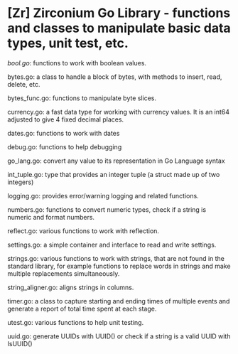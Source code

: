 # [Zr] Zirconium Go Library - functions and classes to manipulate basic data types, unit test, etc.

*bool.go*: functions to work with boolean values.

bytes.go: a class to handle a block of bytes, 
with methods to insert, read, delete, etc.

bytes_func.go: functions to
manipulate byte slices.

currency.go: a fast data type for working with 
currency values. It is an int64 adjusted to 
give 4 fixed decimal places.

dates.go: functions to work with dates

debug.go: functions to help debugging

go_lang.go: convert any value to its
representation in Go Language syntax 

int_tuple.go: type that provides an integer
tuple (a struct made up of two integers)

logging.go: provides error/warning
logging and related functions.

numbers.go: functions to convert numeric types,
check if a string is numeric and format numbers.

reflect.go: various functions to work with reflection.

settings.go: a simple container and
interface to read and write settings.

strings.go: various functions to work with strings,
that are not found in the standard library,
for example functions to replace words in strings
and make multiple replacements simultaneously.

string_aligner.go: aligns strings in columns.

timer.go: a class to capture starting and
ending times of multiple events and generate a
report of total time spent at each stage.

utest.go: various functions to help unit testing.

uuid.go: generate UUIDs with UUID() or check
if a string is a valid UUID with IsUUID()
